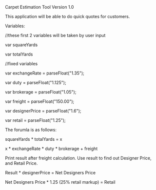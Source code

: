 Carpet Estimation Tool Version 1.0

This application will be able to do quick quotes for customers.

Variables:

//these first 2 variables will be taken by user input

var squareYards 

var totalYards 

//fixed variables

var exchangeRate = parseFloat("1.35");

var duty = parseFloat("1.125");

var brokerage = parseFloat("1.05");

var freight = parseFloat("150.00");

var designerPrice = parseFloat("1.6");

var retail = parseFloat("1.25");

The forumla is as follows: 

squareYards * totalYards = x

x * exchangeRate * duty * brokerage + freight

Print result after freight calculation. Use result to find out Designer Price, and Retail Price.

Result * designerPrice = Net Designers Price

Net Designers Price * 1.25 (25% retail markup) = Retail


